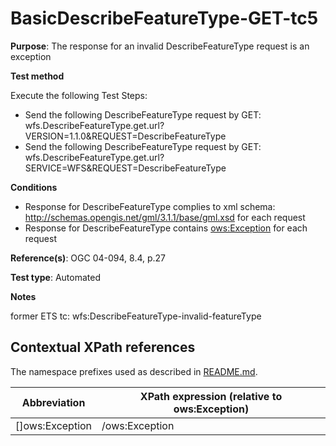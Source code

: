 # BasicDescribeFeatureType-GET-tc5

**Purpose**:   The response for an invalid DescribeFeatureType request is an exception

**Test method**

Execute the following Test Steps:

* Send the following DescribeFeatureType request by GET: wfs.DescribeFeatureType.get.url?VERSION=1.1.0&REQUEST=DescribeFeatureType
* Send the following DescribeFeatureType request by GET: wfs.DescribeFeatureType.get.url?SERVICE=WFS&REQUEST=DescribeFeatureType


**Conditions**

* Response for DescribeFeatureType complies to xml schema: http://schemas.opengis.net/gml/3.1.1/base/gml.xsd for each request
* Response for DescribeFeatureType contains [ows:Exception](#ows:Exception) for each request

**Reference(s)**: OGC 04-094, 8.4, p.27

**Test type**: Automated

**Notes**

former ETS tc: wfs:DescribeFeatureType-invalid-featureType


## Contextual XPath references

The namespace prefixes used as described in [README.md](./README.md#namespaces).

Abbreviation                                   |  XPath expression (relative to ows:Exception)
-----------------------------------------------| -------------------------------------------------------------------------
  []ows:Exception | /ows:Exception

